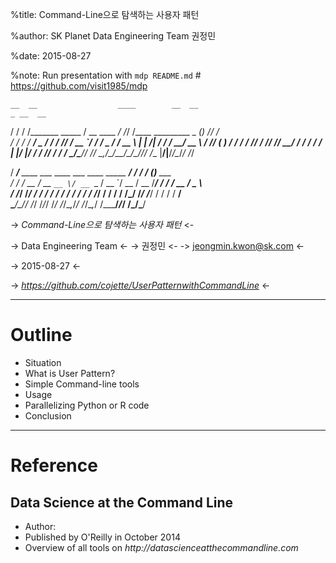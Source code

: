 %title: Command-Line으로 탐색하는 사용자 패턴

%author: SK Planet Data Engineering Team 권정민

%date: 2015-08-27

%note: Run presentation with `mdp README.md` # https://github.com/visit1985/mdp


    __  __                  ____        __  __                              _ __  __   
   / / / /_______  _____   / __ \____ _/ /_/ /____  _________     _      __(_) /_/ /_  
  / / / / ___/ _ \/ ___/  / /_/ / __ `/ __/ __/ _ \/ ___/ __ \   | | /| / / / __/ __ \ 
 / /_/ (__  )  __/ /     / ____/ /_/ / /_/ /_/  __/ /  / / / /   | |/ |/ / / /_/ / / / 
 \_________/\___/_/     /_/    \__,_/\__/\__/\___/_/__/_/ /___   |__/|__/_/\__/_/ /_/  


   / ____/___  ____ ___  ____ ___  ____ _____  ____/ /     / /   (_)___  ___           
  / /   / __ \/ __ `__ \/ __ `__ \/ __ `/ __ \/ __  /_____/ /   / / __ \/ _ \         
 / /___/ /_/ / / / / / / / / / / / /_/ / / / / /_/ /_____/ /___/ / / / /  __/         
 \____/\____/_/ /_/ /_/_/ /_/ /_/\__,_/_/ /_/\__,_/     /_____/_/_/ /_/\___/          


-> _*Command-Line으로 탐색하는 사용자 패턴*_ <-

-> Data Engineering Team <-
-> 권정민 <-
-> jeongmin.kwon@sk.com <-

-> 2015-08-27 <-


-> _https://github.com/cojette/UserPatternwithCommandLine_ <-


------------------------------------------------------------------------------

# Outline


- Situation
- What is User Pattern? 
- Simple Command-line tools
- Usage
- Parallelizing Python or R code
- Conclusion



------------------------------------------------------------------------------

# Reference
## Data Science at the Command Line

- Author: 
- Published by O'Reilly in October 2014
- Overview of all tools on _http://datascienceatthecommandline.com_



